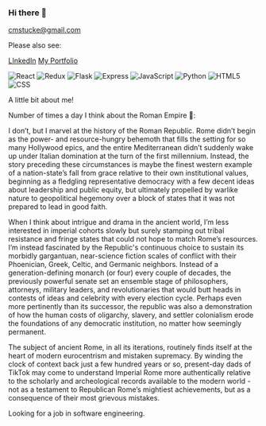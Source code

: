 ### Hi there 👋

cmstucke@gmail.com

Please also see:

[LInkedIn](https://www.linkedin.com/in/chris-stucke-1884b515b/)  [My Portfolio](https://cmstucke.github.io/)

![React](https://img.shields.io/badge/React-20232A?style=for-the-badge&logo=react&logoColor=61DAFB)
![Redux](https://img.shields.io/badge/Redux-593D88?style=for-the-badge&logo=redux&logoColor=white)
![Flask](https://img.shields.io/badge/Flask-000000?style=for-the-badge&logo=flask&logoColor=white)
![Express](https://img.shields.io/badge/Express.js-404D59?style=for-the-badge)
![JavaScript](https://img.shields.io/badge/JavaScript-F7DF1E?style=for-the-badge&logo=JavaScript&logoColor=white)
![Python](https://img.shields.io/badge/Python-3776AB?style=for-the-badge&logo=python&logoColor=white)
![HTML5](https://img.shields.io/badge/HTML5-E34F26?style=for-the-badge&logo=html5&logoColor=white)
![CSS](https://img.shields.io/badge/CSS-239120?&style=for-the-badge&logo=css3&logoColor=white)

A little bit about me!

Number of times a day I think about the Roman Empire 🤪:

I don’t, but I marvel at the history of the Roman Republic. Rome didn’t begin as the power- and resource-hungry behemoth that fills the setting for so many Hollywood epics, and the entire Mediterranean didn’t suddenly wake up under Italian domination at the turn of the first millennium. Instead, the story preceding these circumstances is maybe the finest western example of a nation-state’s fall from grace relative to their own institutional values, beginning as a fledgling representative democracy with a few decent ideas about leadership and public equity, but ultimately propelled by warlike nature to geopolitical hegemony over a block of states that it was not prepared to lead in good faith.

When I think about intrigue and drama in the ancient world, I’m less interested in imperial cohorts slowly but surely stamping out tribal resistance and fringe states that could not hope to match Rome’s resources. I’m instead fascinated by the Republic's continuous choice to sustain its morbidly gargantuan, near-science fiction scales of conflict with their Phoenician, Greek, Celtic, and Germanic neighbors. Instead of a generation-defining monarch (or four) every couple of decades, the previously powerful senate set an ensemble stage of philosophers, attorneys, military leaders, and revolutionaries that would butt heads in contests of ideas and celebrity with every election cycle. Perhaps even more pertinently than its successor, the republic was also a demonstration of how the human costs of oligarchy, slavery, and settler colonialism erode the foundations of any democratic institution, no matter how seemingly permanent.

The subject of ancient Rome, in all its iterations, routinely finds itself at the heart of modern eurocentrism and mistaken supremacy. By winding the clock of context back just a few hundred years or so, present-day dads of TikTok may come to understand Imperial Rome more authentically relative to the scholarly and archeological records available to the modern world - not as a testament to Republican Rome’s mightiest achievements, but as a consequence of their most grievous mistakes.

Looking for a job in software engineering.

<!--
**cmstucke/cmstucke** is a ✨ _special_ ✨ repository because its `README.md` (this file) appears on your GitHub profile.

Here are some ideas to get you started:

- 🔭 I’m currently working on ...
- 🌱 I’m currently learning ...
- 👯 I’m looking to collaborate on ...
- 🤔 I’m looking for help with ...
- 💬 Ask me about ...
- 📫 How to reach me: ...
- 😄 Pronouns: ...
- ⚡ Fun fact: ...
-->
